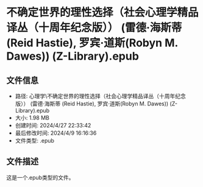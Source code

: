 ﻿# 不确定世界的理性选择（社会心理学精品译丛（十周年纪念版）） (雷德·海斯蒂 (Reid Hastie), 罗宾·道斯(Robyn M. Dawes)) (Z-Library).epub

## 文件信息
- 路径: 心理学\不确定世界的理性选择（社会心理学精品译丛（十周年纪念版）） (雷德·海斯蒂 (Reid Hastie), 罗宾·道斯(Robyn M. Dawes)) (Z-Library).epub
- 大小: 1.98 MB
- 创建时间: 2024/4/27 22:33:42
- 最后修改时间: 2024/4/9 16:16:36
- 文件类型: .epub

## 文件描述
这是一个.epub类型的文件。


